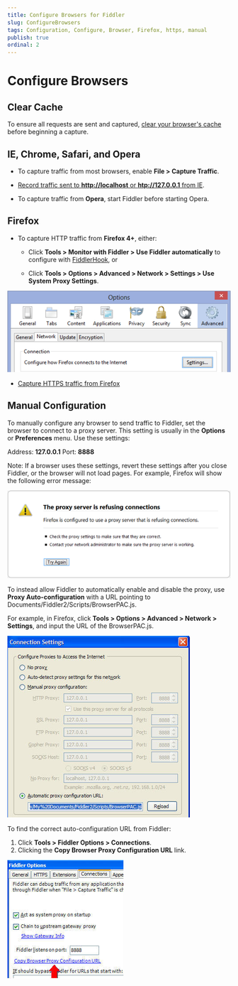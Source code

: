 ```yaml
---
title: Configure Browsers for Fiddler
slug: ConfigureBrowsers
tags: Configuration, Configure, Browser, Firefox, https, manual
publish: true
ordinal: 2
---
```


Configure Browsers
==================

Clear Cache
-----------

To ensure all requests are sent and captured, [clear your browser's cache][7] before beginning a capture.

IE, Chrome, Safari, and Opera
-----------------------------
+ To capture traffic from most browsers, enable **File > Capture Traffic**. 

+ [Record traffic sent to **http://localhost** or **htp://127.0.0.1** from IE][6].

+ To capture traffic from **Opera**, start Fiddler before starting Opera.

Firefox
-------

+ To capture HTTP traffic from **Firefox 4+**, either:

  + Click **Tools > Monitor with Fiddler > Use Fiddler automatically** to configure with [FiddlerHook][8], or

  + Click **Tools > Options > Advanced > Network > Settings > Use System Proxy Settings**. 

 ![Use System Proxy Settings][10]

+ [Capture HTTPS traffic from Firefox][9]

Manual Configuration
--------------------

To manually configure any browser to send traffic to Fiddler, set the browser to connect to a proxy server. This setting is usually in the **Options** or **Preferences** menu. Use these settings:

Address: **127.0.0.1**
Port: **8888**

Note: If a browser uses these settings, revert these settings after you close Fiddler, or the browser will not load pages. For example, Firefox will show the following error message:

![Firefox Proxy Error][11]

To instead allow Fiddler to automatically enable and disable the proxy, use **Proxy Auto-configuration** with a URL pointing to Documents/Fiddler2/Scripts/BrowserPAC.js.

For example, in Firefox, click **Tools > Options > Advanced > Network > Settings**, and input the URL of the BrowserPAC.js.

![Automatic proxy configuration URL][4]

To find the correct auto-configuration URL from Fiddler:

1. Click **Tools > Fiddler Options > Connections**.
2. Clicking the **Copy Browser Proxy Configuration URL** link.

![Copy Auto-Correct URL][5]


[1]: ../../images/ConfigureBrowsers/ExportRootCertificateToDesktop.png
[2]: ../../images/ConfigureBrowsers/ImportCertificate.png
[3]: ../../images/ConfigureBrowsers/TrustThisCAToIdentifyWebsites.png
[4]: ../../images/ConfigureBrowsers/BrowserPAC.png
[5]: ../../images/ConfigureBrowsers/CopyAutoCorrectURL.jpg
[6]: ./MonitorLocalTraffic
[7]: http://www.wikihow.com/Clear-Your-Browser's-Cache
[8]: ../../KnowledgeBase/FiddlerHook
[9]: ./FirefoxHTTPS
[10]: ../../images/ConfigureBrowsers/UseSystemProxySettings.png
[11]: ../../images/ConfigureBrowsers/FirefoxProxyError.png